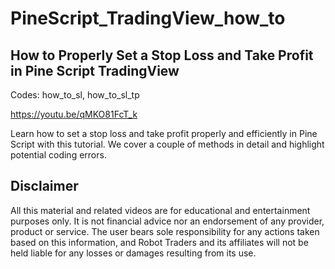 # PineScript_TradingView_how_to


How to Properly Set a Stop Loss and Take Profit in Pine Script TradingView
-------------
Codes:
how_to_sl, 
how_to_sl_tp

https://youtu.be/qMKO81FcT_k

Learn how to set a stop loss and take profit properly and efficiently in Pine Script with this tutorial. We cover a couple of methods in detail and highlight potential coding errors. 


Disclaimer
-------------
All this material and related videos are for educational and entertainment purposes only. It is not financial advice nor an endorsement of any provider, product or service. The user bears sole responsibility for any actions taken based on this information, and Robot Traders and its affiliates will not be held liable for any losses or damages resulting from its use. 
